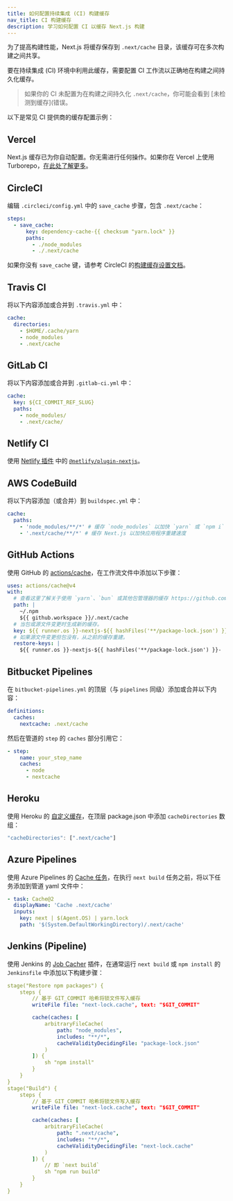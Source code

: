 ```yaml
---
title: 如何配置持续集成 (CI) 构建缓存
nav_title: CI 构建缓存
description: 学习如何配置 CI 以缓存 Next.js 构建
---
```


为了提高构建性能，Next.js 将缓存保存到 `.next/cache` 目录，该缓存可在多次构建之间共享。

要在持续集成 (CI) 环境中利用此缓存，需要配置 CI 工作流以正确地在构建之间持久化缓存。

> 如果你的 CI 未配置为在构建之间持久化 `.next/cache`，你可能会看到 [未检测到缓存](错误。

以下是常见 CI 提供商的缓存配置示例：

## Vercel

Next.js 缓存已为你自动配置。你无需进行任何操作。如果你在 Vercel 上使用 Turborepo，[在此处了解更多](https://vercel.com/docs/monorepos/turborepo)。

## CircleCI

编辑 `.circleci/config.yml` 中的 `save_cache` 步骤，包含 `.next/cache`：

```yaml
steps:
  - save_cache:
      key: dependency-cache-{{ checksum "yarn.lock" }}
      paths:
        - ./node_modules
        - ./.next/cache
```

如果你没有 `save_cache` 键，请参考 CircleCI 的[构建缓存设置文档](https://circleci.com/docs/2.0/caching/)。

## Travis CI

将以下内容添加或合并到 `.travis.yml` 中：

```yaml
cache:
  directories:
    - $HOME/.cache/yarn
    - node_modules
    - .next/cache
```

## GitLab CI

将以下内容添加或合并到 `.gitlab-ci.yml` 中：

```yaml
cache:
  key: ${CI_COMMIT_REF_SLUG}
  paths:
    - node_modules/
    - .next/cache/
```

## Netlify CI

使用 [Netlify 插件](https://www.netlify.com/products/build/plugins/) 中的 [`@netlify/plugin-nextjs`](https://www.npmjs.com/package/@netlify/plugin-nextjs)。

## AWS CodeBuild

将以下内容添加（或合并）到 `buildspec.yml` 中：

```yaml
cache:
  paths:
    - 'node_modules/**/*' # 缓存 `node_modules` 以加快 `yarn` 或 `npm i` 速度
    - '.next/cache/**/*' # 缓存 Next.js 以加快应用程序重建速度
```

## GitHub Actions

使用 GitHub 的 [actions/cache](https://github.com/actions/cache)，在工作流文件中添加以下步骤：

```yaml
uses: actions/cache@v4
with:
  # 查看这里了解关于使用 `yarn`、`bun` 或其他包管理器的缓存 https://github.com/actions/cache/blob/main/examples.md 或者你可以使用 actions/setup-node 进行缓存 https://github.com/actions/setup-node
  path: |
    ~/.npm
    ${{ github.workspace }}/.next/cache
  # 当包或源文件变更时生成新的缓存。
  key: ${{ runner.os }}-nextjs-${{ hashFiles('**/package-lock.json') }}-${{ hashFiles('**/*.js', '**/*.jsx', '**/*.ts', '**/*.tsx') }}
  # 如果源文件变更但包没有，从之前的缓存重建。
  restore-keys: |
    ${{ runner.os }}-nextjs-${{ hashFiles('**/package-lock.json') }}-
```

## Bitbucket Pipelines

在 `bitbucket-pipelines.yml` 的顶层（与 `pipelines` 同级）添加或合并以下内容：

```yaml
definitions:
  caches:
    nextcache: .next/cache
```

然后在管道的 `step` 的 `caches` 部分引用它：

```yaml
- step:
    name: your_step_name
    caches:
      - node
      - nextcache
```

## Heroku

使用 Heroku 的 [自定义缓存](https://devcenter.heroku.com/articles/nodejs-support#custom-caching)，在顶层 package.json 中添加 `cacheDirectories` 数组：

```javascript
"cacheDirectories": [".next/cache"]
```

## Azure Pipelines

使用 Azure Pipelines 的 [Cache 任务](https://docs.microsoft.com/en-us/azure/devops/pipelines/tasks/utility/cache)，在执行 `next build` 任务之前，将以下任务添加到管道 yaml 文件中：

```yaml
- task: Cache@2
  displayName: 'Cache .next/cache'
  inputs:
    key: next | $(Agent.OS) | yarn.lock
    path: '$(System.DefaultWorkingDirectory)/.next/cache'
```

## Jenkins (Pipeline)

使用 Jenkins 的 [Job Cacher](https://www.jenkins.io/doc/pipeline/steps/jobcacher/) 插件，在通常运行 `next build` 或 `npm install` 的 `Jenkinsfile` 中添加以下构建步骤：

```yaml
stage("Restore npm packages") {
    steps {
        // 基于 GIT_COMMIT 哈希将锁文件写入缓存
        writeFile file: "next-lock.cache", text: "$GIT_COMMIT"

        cache(caches: [
            arbitraryFileCache(
                path: "node_modules",
                includes: "**/*",
                cacheValidityDecidingFile: "package-lock.json"
            )
        ]) {
            sh "npm install"
        }
    }
}
stage("Build") {
    steps {
        // 基于 GIT_COMMIT 哈希将锁文件写入缓存
        writeFile file: "next-lock.cache", text: "$GIT_COMMIT"

        cache(caches: [
            arbitraryFileCache(
                path: ".next/cache",
                includes: "**/*",
                cacheValidityDecidingFile: "next-lock.cache"
            )
        ]) {
            // 即 `next build`
            sh "npm run build"
        }
    }
}
```
